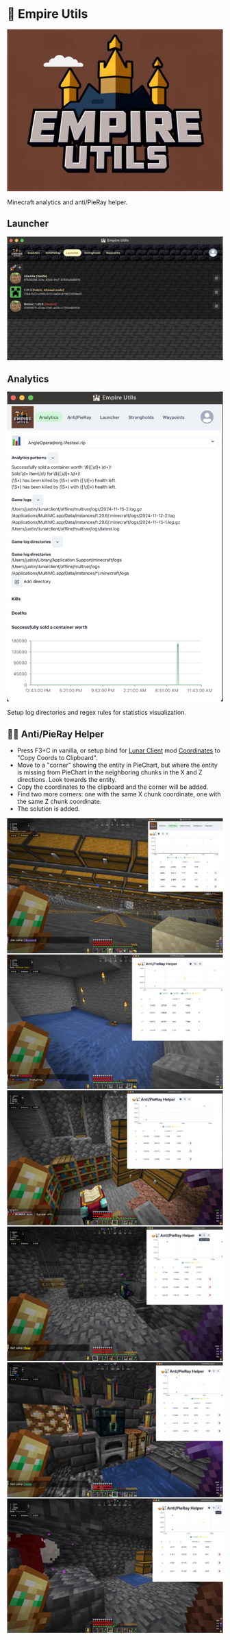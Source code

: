 # 🏰 Empire Utils

![Logo](images/logo.png?raw=true "Logo")

Minecraft analytics and anti/PieRay helper.

## Launcher

![Launcher](images/launcher.png?raw=true "Launcher")

## Analytics

![Analytics](images/analytics.png?raw=true "Analytics")

Setup log directories and regex rules for statistics visualization.

## 🥧📡 Anti/PieRay Helper

- Press F3+C in vanilla, or setup bind for [Lunar Client](https://www.lunarclient.com/) mod [Coordinates](https://lunarclient.dev/apollo/developers/mods/coordinates) to "Copy Coords to Clipboard".
- Move to a "corner" showing the entity in PieChart, but where the entity is missing from PieChart in the neighboring chunks in the X and Z directions. Look towards the entity.
- Copy the coordinates to the clipboard and the corner will be added.
- Find two more corners: one with the same X chunk coordinate, one with the same Z chunk coordinate.
- The solution is added.

![Test6](images/test6.png?raw=true "Test6")
![Test5](images/test5.png?raw=true "Test5")
![Test1](images/test1.png?raw=true "Test1")
![Test2](images/test2.png?raw=true "Test2")
![Test3](images/test3.png?raw=true "Test3")
![Test4](images/test4.png?raw=true "Test4")
